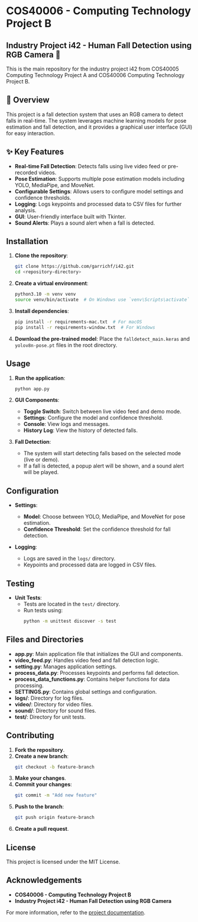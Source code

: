 # COS40006 - Computing Technology Project B
## Industry Project i42 - Human Fall Detection using RGB Camera 📸
This is the main repository for the industry project i42 from COS40005 Computing Technology Project A and COS40006 Computing Technology Project B.

## 🌟 Overview

This project is a fall detection system that uses an RGB camera to detect falls in real-time. The system leverages machine learning models for pose estimation and fall detection, and it provides a graphical user interface (GUI) for easy interaction.

## ✨ Key Features

- **Real-time Fall Detection**: Detects falls using live video feed or pre-recorded videos.
- **Pose Estimation**: Supports multiple pose estimation models including YOLO, MediaPipe, and MoveNet.
- **Configurable Settings**: Allows users to configure model settings and confidence thresholds.
- **Logging**: Logs keypoints and processed data to CSV files for further analysis.
- **GUI**: User-friendly interface built with Tkinter.
- **Sound Alerts**: Plays a sound alert when a fall is detected.

## Installation

1. **Clone the repository**:
    ```sh
    git clone https://github.com/garrichf/i42.git
    cd <repository-directory>
    ```

2. **Create a virtual environment**:
    ```sh
    python3.10 -m venv venv
    source venv/bin/activate  # On Windows use `venv\Scripts\activate`
    ```

3. **Install dependencies**:
    ```sh
    pip install -r requirements-mac.txt  # For macOS
    pip install -r requirements-window.txt  # For Windows
    ```

4. **Download the pre-trained model**:
    Place the `falldetect_main.keras` and `yolov8n-pose.pt` files in the root directory.

## Usage

1. **Run the application**:
    ```sh
    python app.py
    ```

2. **GUI Components**:
    - **Toggle Switch**: Switch between live video feed and demo mode.
    - **Settings**: Configure the model and confidence threshold.
    - **Console**: View logs and messages.
    - **History Log**: View the history of detected falls.

3. **Fall Detection**:
    - The system will start detecting falls based on the selected mode (live or demo).
    - If a fall is detected, a popup alert will be shown, and a sound alert will be played.

## Configuration

- **Settings**:
    - **Model**: Choose between YOLO, MediaPipe, and MoveNet for pose estimation.
    - **Confidence Threshold**: Set the confidence threshold for fall detection.

- **Logging**:
    - Logs are saved in the `logs/` directory.
    - Keypoints and processed data are logged in CSV files.

## Testing

- **Unit Tests**:
    - Tests are located in the `test/` directory.
    - Run tests using:
        ```sh
        python -m unittest discover -s test
        ```

## Files and Directories

- **app.py**: Main application file that initializes the GUI and components.
- **video_feed.py**: Handles video feed and fall detection logic.
- **setting.py**: Manages application settings.
- **process_data.py**: Processes keypoints and performs fall detection.
- **process_data_functions.py**: Contains helper functions for data processing.
- **SETTINGS.py**: Contains global settings and configuration.
- **logs/**: Directory for log files.
- **video/**: Directory for video files.
- **sound/**: Directory for sound files.
- **test/**: Directory for unit tests.

## Contributing

1. **Fork the repository**.
2. **Create a new branch**:
    ```sh
    git checkout -b feature-branch
    ```
3. **Make your changes**.
4. **Commit your changes**:
    ```sh
    git commit -m "Add new feature"
    ```
5. **Push to the branch**:
    ```sh
    git push origin feature-branch
    ```
6. **Create a pull request**.

## License

This project is licensed under the MIT License.

## Acknowledgements

- **COS40006 - Computing Technology Project B**
- **Industry Project i42 - Human Fall Detection using RGB Camera**

For more information, refer to the [project documentation](README.md).
